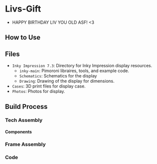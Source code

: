 # Livs-Gift
* HAPPY BIRTHDAY LIV YOU OLD ASF! <3

## How to Use


## Files
* `Inky Impression 7.3`: Directory for Inky Impression display resources.
    *  `inky-main`: Pimoroni libraires, tools, and example code.
    * `Schematics`: Schematics for the display
    * `Drawing`: Drawing of the display for dimensions.
* `Cases`: 3D print files for display case.
* `Photos`: Photos for display.

## Build Process

### Tech Assembly

#### Components

### Frame Assembly

### Code

